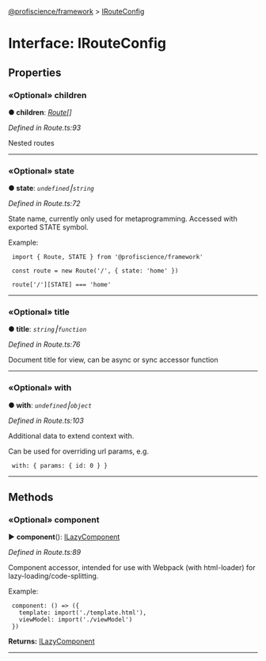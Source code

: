 [@profiscience/framework](../README.md) > [IRouteConfig](../interfaces/irouteconfig.md)



# Interface: IRouteConfig


## Properties
<a id="children"></a>

### «Optional» children

**●  children**:  *[Route](../classes/route.md)[]* 

*Defined in Route.ts:93*



Nested routes




___

<a id="state"></a>

### «Optional» state

**●  state**:  *`undefined`⎮`string`* 

*Defined in Route.ts:72*



State name, currently only used for metaprogramming. Accessed with exported STATE symbol.

Example:

     import { Route, STATE } from '@profiscience/framework'

     const route = new Route('/', { state: 'home' })

     route['/'][STATE] === 'home'




___

<a id="title"></a>

### «Optional» title

**●  title**:  *`string`⎮`function`* 

*Defined in Route.ts:76*



Document title for view, can be async or sync accessor function




___

<a id="with"></a>

### «Optional» with

**●  with**:  *`undefined`⎮`object`* 

*Defined in Route.ts:103*



Additional data to extend context with.

Can be used for overriding url params, e.g.

     with: { params: { id: 0 } }




___


## Methods
<a id="component"></a>

### «Optional» component

► **component**(): [ILazyComponent](ilazycomponent.md)



*Defined in Route.ts:89*



Component accessor, intended for use with Webpack (with html-loader) for lazy-loading/code-splitting.

Example:

     component: () => ({
       template: import('./template.html'),
       viewModel: import('./viewModel')
     })




**Returns:** [ILazyComponent](ilazycomponent.md)





___


